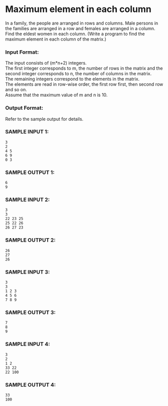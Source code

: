 # Maximum element in each column

In a family, the people are arranged in rows and columns. Male persons in the families are arranged in a row and females are arranged in a column. Find the eldest women in each column. (Write a program to find the maximum element in each column of the matrix.)

### Input Format:

The input consists of (m*n+2) integers. <br>
The first integer corresponds to m, the number of rows in the matrix and the second integer corresponds to n, the number of columns in the matrix. <br>
The remaining integers correspond to the elements in the matrix. <br>
The elements are read in row-wise order, the first row first, then second row and so on. <br>
Assume that the maximum value of m and n is 10.

### Output Format:

Refer to the sample output for details.

### SAMPLE INPUT 1:

```
3
2
4 5
6 9
0 3
```

### SAMPLE OUTPUT 1:

```
6
9
```

### SAMPLE INPUT 2:

```
3
3
22 23 25
25 22 26
26 27 23
```

### SAMPLE OUTPUT 2:

```
26
27
26
```

### SAMPLE INPUT 3:

```
3
3
1 2 3
4 5 6
7 8 9
```

### SAMPLE OUTPUT 3:

```
7
8
9
```

### SAMPLE INPUT 4:

```
3
2
1 2
33 22
22 100
```

### SAMPLE OUTPUT 4:

```
33
100
```
